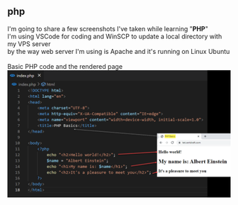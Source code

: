 ## php
I'm going to share a few screenshots I've taken while learning "<b>PHP</b>"<br>
I'm using VSCode for coding and WinSCP to update a local directory with my VPS server<br>
by the way web server I'm using is Apache and it's running on Linux Ubuntu<br>
<br>
Basic PHP code and the rendered page<br>
<img src="/img/1.PHP-variable-print-text.png" alt="PHP Basics"><br>
